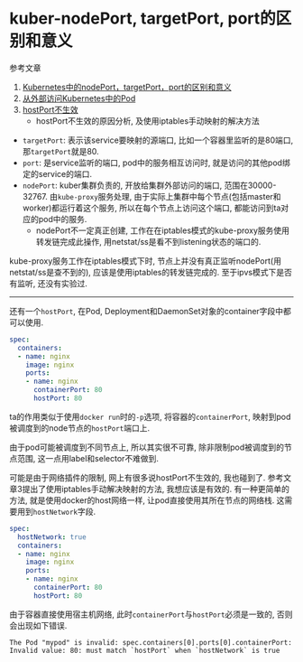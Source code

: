 # kuber-nodePort, targetPort, port的区别和意义

参考文章

1. [Kubernetes中的nodePort，targetPort，port的区别和意义](https://blog.csdn.net/u013760355/article/details/70162242)
2. [从外部访问Kubernetes中的Pod](https://jimmysong.io/posts/accessing-kubernetes-pods-from-outside-of-the-cluster/)
3. [hostPort不生效](http://liupeng0518.github.io/2018/12/29/k8s/Network/%E5%BC%82%E5%B8%B8%E6%8E%92%E9%94%99/)
    - hostPort不生效的原因分析, 及使用iptables手动映射的解决方法

- `targetPort`: 表示该service要映射的源端口, 比如一个容器里监听的是80端口, 那`targetPort`就是80. 
- `port`: 是service监听的端口, pod中的服务相互访问时, 就是访问的其他pod绑定的service的端口.
- `nodePort`: kuber集群负责的, 开放给集群外部访问的端口, 范围在30000-32767. 由`kube-proxy`服务处理, 由于实际上集群中每个节点(包括master和worker)都运行着这个服务, 所以在每个节点上访问这个端口, 都能访问到ta对应的pod中的服务. 
    - nodePort不一定真正创建, 工作在在iptables模式的kube-proxy服务使用转发链完成此操作, 用netstat/ss是看不到listening状态的端口的.

kube-proxy服务工作在iptables模式下时, 节点上并没有真正监听nodePort(用netstat/ss是查不到的), 应该是使用iptables的转发链完成的. 至于ipvs模式下是否有监听, 还没有实验过.

------

还有一个`hostPort`, 在Pod, Deployment和DaemonSet对象的container字段中都可以使用.

```yaml
spec:
  containers:
  - name: nginx
    image: nginx
    ports:
    - name: nginx
      containerPort: 80
      hostPort: 80
```

ta的作用类似于使用`docker run`时的`-p`选项, 将容器的`containerPort`, 映射到pod被调度到的node节点的`hostPort`端口上.

由于pod可能被调度到不同节点上, 所以其实很不可靠, 除非限制pod被调度到的节点范围, 这一点用label和selector不难做到.

可能是由于网络插件的限制, 网上有很多说hostPort不生效的, 我也碰到了. 参考文章3提出了使用iptables手动解决映射的方法, 我想应该是有效的. 有一种更简单的方法, 就是使用docker的host网络一样, 让pod直接使用其所在节点的网络栈. 这需要用到`hostNetwork`字段.

```yaml
spec:
  hostNetwork: true
  containers:
  - name: nginx
    image: nginx
    ports:
    - name: nginx
      containerPort: 80
      hostPort: 80
```

由于容器直接使用宿主机网络, 此时`containerPort`与`hostPort`必须是一致的, 否则会出现如下错误.

```log
The Pod "mypod" is invalid: spec.containers[0].ports[0].containerPort: Invalid value: 80: must match `hostPort` when `hostNetwork` is true
```